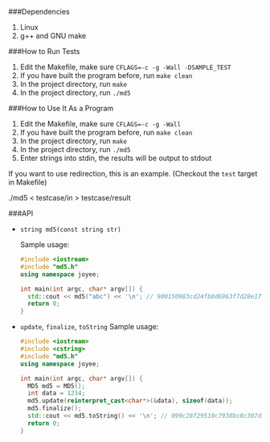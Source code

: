 ###Dependencies
1. Linux
2. g++ and GNU make

###How to Run Tests

1. Edit the Makefile, make sure `CFLAGS=-c -g -Wall -DSAMPLE_TEST`
2. If you have built the program before, run `make clean`
3. In the project directory, run `make`
4. In the project directory, run `./md5`

###How to Use It As a Program
1. Edit the Makefile, make sure `CFLAGS=-c -g -Wall`
2. If you have built the program before, run `make clean`
3. In the project directory, run `make`
4. In the project directory, run `./md5`
5. Enter strings into stdin, the results will be output to stdout

If you want to use redirection, this is an example. (Checkout the `test` target in Makefile)

  ./md5 < testcase/in > testcase/result

###API

* `string md5(const string str)`

  Sample usage:

  ```cpp
  #include <iostream>
  #include "md5.h"
  using namespace joyee;

  int main(int argc, char* argv[]) {
    std::cout << md5("abc") << '\n'; // 900150983cd24fb0d6963f7d28e17f72
    return 0;
  }
  ```
* `update`, `finalize`, `toString`
  Sample usage:

  ```cpp
  #include <iostream>
  #include <cstring>
  #include "md5.h"
  using namespace joyee;

  int main(int argc, char* argv[]) {
    MD5 md5 = MD5();
    int data = 1234;
    md5.update(reinterpret_cast<char*>(&data), sizeof(data));
    md5.finalize();
    std::cout << md5.toString() << '\n'; // 099c28f29510c7938bc8c307d287557f
    return 0;
  }
  ```